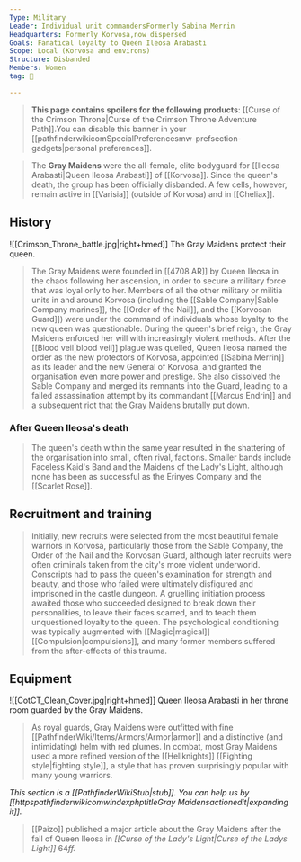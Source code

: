 ```yaml
---
Type: Military
Leader: Individual unit commandersFormerly Sabina Merrin
Headquarters: Formerly Korvosa,now dispersed
Goals: Fanatical loyalty to Queen Ileosa Arabasti
Scope: Local (Korvosa and environs)
Structure: Disbanded
Members: Women
tag: 👥

---
```


> **This page contains spoilers for the following products**: [[Curse of the Crimson Throne|Curse of the Crimson Throne Adventure Path]].You can disable this banner in your [[pathfinderwikicomSpecialPreferencesmw-prefsection-gadgets|personal preferences]].


> The **Gray Maidens** were the all-female, elite bodyguard for [[Ileosa Arabasti|Queen Ileosa Arabasti]] of [[Korvosa]]. Since the queen's death, the group has been officially disbanded. A few cells, however, remain active in [[Varisia]] (outside of Korvosa) and in [[Cheliax]].



## History

![[Crimson_Throne_battle.jpg|right+hmed]] 
 The Gray Maidens protect their queen.
> The Gray Maidens were founded in [[4708 AR]] by Queen Ileosa in the chaos following her ascension, in order to secure a military force that was loyal only to her. Members of all the other military or militia units in and around Korvosa (including the [[Sable Company|Sable Company marines]], the [[Order of the Nail]], and the [[Korvosan Guard]]) were under the command of individuals whose loyalty to the new queen was questionable.
> During the queen's brief reign, the Gray Maidens enforced her will with increasingly violent methods. After the [[Blood veil|blood veil]] plague was quelled, Queen Ileosa named the order as the new protectors of Korvosa, appointed [[Sabina Merrin]] as its leader and the new General of Korvosa, and granted the organisation even more power and prestige. She also dissolved the Sable Company and merged its remnants into the Guard, leading to a failed assassination attempt by its commandant [[Marcus Endrin]] and a subsequent riot that the Gray Maidens brutally put down.


### After Queen Ileosa's death

> The queen's death within the same year resulted in the shattering of the organisation into small, often rival, factions. Smaller bands include Faceless Kaid's Band and the Maidens of the Lady's Light, although none has been as successful as the Erinyes Company and the [[Scarlet Rose]].


## Recruitment and training

> Initially, new recruits were selected from the most beautiful female warriors in Korvosa, particularly those from the Sable Company, the Order of the Nail and the Korvosan Guard, although later recruits were often criminals taken from the city's more violent underworld. Conscripts had to pass the queen's examination for strength and beauty, and those who failed were ultimately disfigured and imprisoned in the castle dungeon. A gruelling initiation process awaited those who succeeded designed to break down their personalities, to leave their faces scarred, and to teach them unquestioned loyalty to the queen. The psychological conditioning was typically augmented with [[Magic|magical]] [[Compulsion|compulsions]], and many former members suffered from the after-effects of this trauma.


## Equipment

![[CotCT_Clean_Cover.jpg|right+hmed]] 
 Queen Ileosa Arabasti in her throne room guarded by the Gray Maidens.
> As royal guards, Gray Maidens were outfitted with fine [[PathfinderWiki/Items/Armors/Armor|armor]] and a distinctive (and intimidating) helm with red plumes. In combat, most Gray Maidens used a more refined version of the [[Hellknights]] [[Fighting style|fighting style]], a style that has proven surprisingly popular with many young warriors.



*This section is a [[PathfinderWikiStub|stub]]. You can help us by [[httpspathfinderwikicomwindexphptitleGray Maidensactionedit|expanding it]].*



> [[Paizo]] published a major article about the Gray Maidens after the fall of Queen Ileosa in *[[Curse of the Lady's Light|Curse of the Ladys Light]]* 64*ff.*







